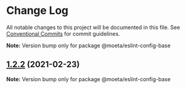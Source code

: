# Change Log

All notable changes to this project will be documented in this file.
See [Conventional Commits](https://conventionalcommits.org) for commit guidelines.



**Note:** Version bump only for package @moeta/eslint-config-base





## [1.2.2](https://github.com/choi-moeta/lint-config/compare/v1.2.1...v1.2.2) (2021-02-23)

**Note:** Version bump only for package @moeta/eslint-config-base
